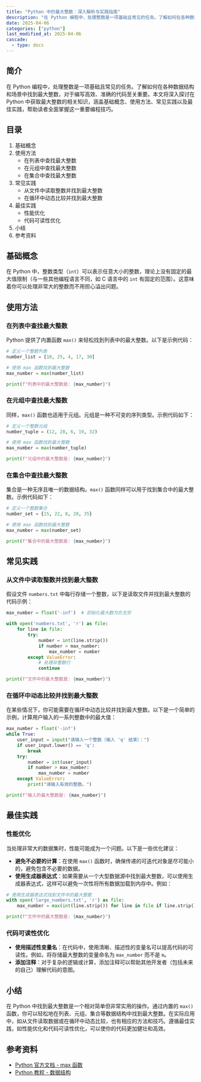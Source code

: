 ```yaml
---
title: "Python 中的最大整数：深入解析与实践指南"
description: "在 Python 编程中，处理整数是一项基础且常见的任务。了解如何在各种数据结构和场景中找到最大整数，对于编写高效、准确的代码至关重要。本文将深入探讨在 Python 中获取最大整数的相关知识，涵盖基础概念、使用方法、常见实践以及最佳实践，帮助读者全面掌握这一重要编程技巧。"
date: 2025-04-06
categories: ["python"]
last_modified_at: 2025-04-06
cascade:
  - type: docs
---
```



## 简介
在 Python 编程中，处理整数是一项基础且常见的任务。了解如何在各种数据结构和场景中找到最大整数，对于编写高效、准确的代码至关重要。本文将深入探讨在 Python 中获取最大整数的相关知识，涵盖基础概念、使用方法、常见实践以及最佳实践，帮助读者全面掌握这一重要编程技巧。

<!-- more -->
## 目录
1. 基础概念
2. 使用方法
    - 在列表中查找最大整数
    - 在元组中查找最大整数
    - 在集合中查找最大整数
3. 常见实践
    - 从文件中读取整数并找到最大整数
    - 在循环中动态比较并找到最大整数
4. 最佳实践
    - 性能优化
    - 代码可读性优化
5. 小结
6. 参考资料

## 基础概念
在 Python 中，整数类型（`int`）可以表示任意大小的整数，理论上没有固定的最大值限制（与一些其他编程语言不同，如 C 语言中的 `int` 有固定的范围）。这意味着你可以处理非常大的整数而不用担心溢出问题。

## 使用方法

### 在列表中查找最大整数
Python 提供了内置函数 `max()` 来轻松找到列表中的最大整数。以下是示例代码：

```python
# 定义一个整数列表
number_list = [10, 25, 4, 17, 30]

# 使用 max 函数找到最大整数
max_number = max(number_list)

print(f"列表中的最大整数是: {max_number}")
```

### 在元组中查找最大整数
同样，`max()` 函数也适用于元组。元组是一种不可变的序列类型。示例代码如下：

```python
# 定义一个整数元组
number_tuple = (12, 28, 6, 19, 32)

# 使用 max 函数找到最大整数
max_number = max(number_tuple)

print(f"元组中的最大整数是: {max_number}")
```

### 在集合中查找最大整数
集合是一种无序且唯一的数据结构。`max()` 函数同样可以用于找到集合中的最大整数。示例代码如下：

```python
# 定义一个整数集合
number_set = {15, 22, 8, 20, 35}

# 使用 max 函数找到最大整数
max_number = max(number_set)

print(f"集合中的最大整数是: {max_number}")
```

## 常见实践

### 从文件中读取整数并找到最大整数
假设文件 `numbers.txt` 中每行存储一个整数，以下是读取文件并找到最大整数的代码示例：

```python
max_number = float('-inf')  # 初始化最大数为负无穷

with open('numbers.txt', 'r') as file:
    for line in file:
        try:
            number = int(line.strip())
            if number > max_number:
                max_number = number
        except ValueError:
            # 处理非整数行
            continue

print(f"文件中的最大整数是: {max_number}")
```

### 在循环中动态比较并找到最大整数
在某些情况下，你可能需要在循环中动态比较并找到最大整数。以下是一个简单的示例，计算用户输入的一系列整数中的最大值：

```python
max_number = float('-inf')
while True:
    user_input = input("请输入一个整数（输入 'q' 结束）：")
    if user_input.lower() == 'q':
        break
    try:
        number = int(user_input)
        if number > max_number:
            max_number = number
    except ValueError:
        print("请输入有效的整数。")

print(f"输入的最大整数是: {max_number}")
```

## 最佳实践

### 性能优化
当处理非常大的数据集时，性能可能成为一个问题。以下是一些优化建议：
- **避免不必要的计算**：在使用 `max()` 函数时，确保传递的可迭代对象是尽可能小的，避免包含不必要的数据。
- **使用生成器表达式**：如果需要从一个大型数据源中找到最大整数，可以使用生成器表达式，这样可以避免一次性将所有数据加载到内存中。例如：

```python
# 使用生成器表达式找到文件中的最大整数
with open('large_numbers.txt', 'r') as file:
    max_number = max(int(line.strip()) for line in file if line.strip())

print(f"文件中的最大整数是: {max_number}")
```

### 代码可读性优化
- **使用描述性变量名**：在代码中，使用清晰、描述性的变量名可以提高代码的可读性。例如，将存储最大整数的变量命名为 `max_number` 而不是 `m`。
- **添加注释**：对于复杂的逻辑或计算，添加注释可以帮助其他开发者（包括未来的自己）理解代码的意图。

## 小结
在 Python 中找到最大整数是一个相对简单但非常实用的操作。通过内置的 `max()` 函数，你可以轻松地在列表、元组、集合等数据结构中找到最大整数。在实际应用中，如从文件读取数据或在循环中动态比较，也有相应的方法和技巧。遵循最佳实践，如性能优化和代码可读性优化，可以使你的代码更加健壮和高效。

## 参考资料
- [Python 官方文档 - max 函数](https://docs.python.org/3/library/functions.html#max)
- [Python 教程 - 数据结构](https://docs.python.org/3/tutorial/datastructures.html)